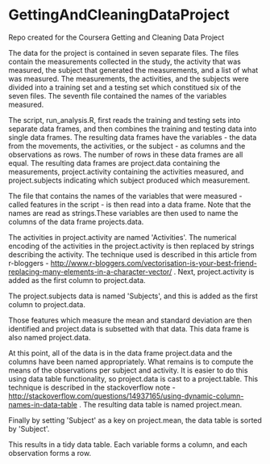 GettingAndCleaningDataProject
=============================

Repo created for the Coursera Getting and Cleaning Data Project

The data for the project is contained in seven separate files. The files contain the measurements
collected in the study, the activity that was measured, the subject that generated the measurements,
and a list of what was measured. The measurements, the activities, and the subjects were divided
into a training set and a testing set which constitued six of the seven files. The seventh file
contained the names of the variables measured.

The script, run_analysis.R, first reads the training and testing sets into separate data frames,
and then combines the training and testing data into single data frames. The resulting data
frames have the variables - the data from the movements, the activities, or the subject - as
columns and the observations as rows. The number of rows in these data frames are all equal.
The resulting data frames are project.data containing the measurements, project.activity
containing the activities measured, and project.subjects indicating which subject produced
which measurement.

The file that contains the names of the variables that were measured - called features in  the
script - is then read into a data frame. Note that the names are read as strings.These variables
are then used to name the columns of the
data frame projects.data.

The activities in project.activity are named 'Activities'. The numerical encoding of the activities
in the project.activity is then replaced by strings describing the activity. The technique used
is described in this article from r-bloggers -
http://www.r-bloggers.com/vectorisation-is-your-best-friend-replacing-many-elements-in-a-character-vector/ .
Next, project.activity is added as the first column to project.data.

The project.subjects data is named 'Subjects', and this is added as the first column to project.data.

Those features which measure the mean and standard deviation are then identified and project.data
is subsetted with that data. This data frame is also named project.data.

At this point, all of the data is in the data frame project.data and the columns have been
named appropriately. What remains is to compute the means of the observations per subject and
activity. It is easier to do this using data table functionality, so project.data is cast to
a project.table. This technique is described in the stackoverflow note -
http://stackoverflow.com/questions/14937165/using-dynamic-column-names-in-data-table .
The resulting data table is named project.mean.

Finally by setting 'Subject' as a key on project.mean, the data table is sorted by 'Subject'.

This results in a tidy data table. Each variable forms a column, and each observation forms a row.


